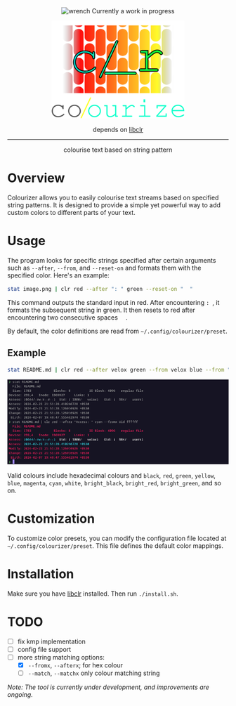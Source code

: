 <div align="center">
<img height="20" src="https://img.icons8.com/dusk/64/wrench.png" alt="wrench"/>
Currently a work in progress

<img width="60%" src="images/banner.png"></img>

depends on [libclr](https://www.github.com/velox0/libclr)

<hr>
<p>colourise text based on string pattern</p>
</div>

# Overview

Colourizer allows you to easily colourise text streams based on specified string patterns. It is designed to provide a simple yet powerful way to add custom colors to different parts of your text.

# Usage

The program looks for specific strings specified after certain arguments such as `--after`, `--from`, and `--reset-on` and formats them with the specified color. Here's an example:

```bash
stat image.png | clr red --after ": " green --reset-on "  "
```

This command outputs the standard input in red. After encountering `: `, it formats the subsequent string in green. It then resets to red after encountering two consecutive spaces `  `.

By default, the color definitions are read from `~/.config/colourizer/preset`.

## Example

```bash
stat README.md | clr red --after velox green --from velox blue --from "+" cyan --after ": " green
```

<img src="./images/example.png"></src>

Valid colours include hexadecimal colours and `black`, `red`, `green`, `yellow`, `blue`, `magenta`, `cyan`, `white`, `bright_black`, `bright_red`, `bright_green`, and so on.

# Customization

To customize color presets, you can modify the configuration file located at `~/.config/colourizer/preset`. This file defines the default color mappings.

# Installation

Make sure you have [libclr](https://www.github.com/velox0/libclr) installed. Then run `./install.sh`.

# TODO

- [ ] fix kmp implementation
- [ ] config file support
- [ ] more string matching options:
  - [x] `--fromx`, `--afterx`; for hex colour
  - [ ] `--match`, `--matchx` only colour matching string

<em>Note: The tool is currently under development, and improvements are ongoing.</em>
